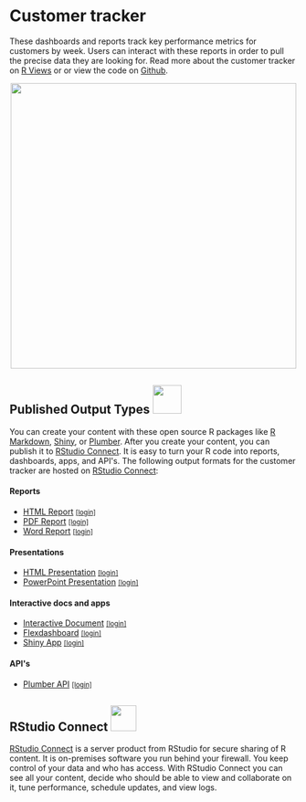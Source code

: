 # Customer tracker

These dashboards and reports track key performance metrics for customers by week. Users can interact with these reports in order to pull the precise data they are looking for. Read more about the customer tracker on [R Views](https://rviews.rstudio.com/2018/05/16/replacing-excel-reports-with-r-markdown-and-shiny/) or or view the code on [Github](https://github.com/sol-eng/customer-tracker).

<center><a href="http://colorado.rstudio.com:3939/Tracker/README.html"><img src="images/tracker-rmd.png" width="500"/></a></center>


## Published Output Types <img src="images/publish.png" width="50"/>

You can create your content with these open source R packages like [R Markdown](https://rmarkdown.rstudio.com/), [Shiny](http://shiny.rstudio.com/), or [Plumber](https://www.rplumber.io/). After you create your content, you can publish it to [RStudio Connect](https://beta.rstudioconnect.com/connect/). It is easy to turn your R code into reports, dashboards, apps, and API's. The following output formats for the customer tracker are hosted on [RStudio Connect](https://beta.rstudioconnect.com/connect/):

#### Reports

* [HTML Report](http://colorado.rstudio.com/rsc/tracker-report/tracker-report.html) <small>[[login]](http://colorado.rstudio.com:3939/connect/#/apps/1609/access)</small>
* [PDF Report](http://colorado.rstudio.com:3939/content/1644/tracker-pdf.pdf) <small>[[login]](http://colorado.rstudio.com:3939/connect/#/apps/1644/access) </small>
* [Word Report](http://colorado.rstudio.com:3939/content/1643/vcoWkF5eS/) <small>[[login]](http://colorado.rstudio.com:3939/connect/#/apps/1643/access/1432) </small>

#### Presentations

* [HTML Presentation](http://colorado.rstudio.com:3939/content/1645/tracker-ioslides.html) <small>[[login]](http://colorado.rstudio.com:3939/connect/#/apps/1645/access/1229)</small>
* [PowerPoint Presentation](http://colorado.rstudio.com:3939/content/1646/vMEHUS5Ks/) <small>[[login]](http://colorado.rstudio.com:3939/connect/#/apps/1646/access/1429)</small>

#### Interactive docs and apps

* [Interactive Document](http://colorado.rstudio.com:3939/content/1121/) <small>[[login]](http://colorado.rstudio.com:3939/connect/#/apps/1121/access)</small>
* [Flexdashboard](http://colorado.rstudio.com:3939/content/1642/) <small>[[login]](http://colorado.rstudio.com:3939/connect/#/apps/1642/access)</small>
* [Shiny App](http://colorado.rstudio.com:3939/content/1120/) <small>[[login]](http://colorado.rstudio.com:3939/connect/#/apps/1120)</small>

#### API's

* [Plumber API](http://colorado.rstudio.com:3939/content/1117/) <small>[[login]](http://colorado.rstudio.com:3939/connect/#/apps/1117/access)</small>

## RStudio Connect <img src="images/rsc-logo.png" width="45"/>

[RStudio Connect](https://beta.rstudioconnect.com/connect/) is a server product from RStudio for secure sharing of R content. It is on-premises software you run behind your firewall. You keep control of your data and who has access. With RStudio Connect you can see all your content, decide who should be able to view and collaborate on it, tune performance, schedule updates, and view logs.

